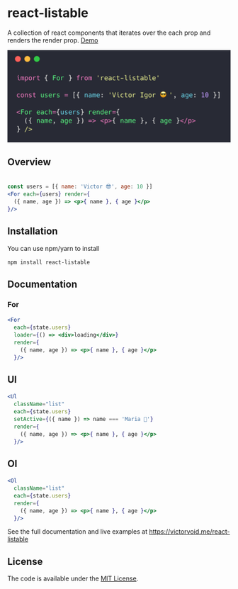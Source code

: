 # react-listable

A collection of react components that iterates over the each prop and renders the render prop.
[Demo](https://victorvoid.me/react-listable)

![](https://github.com/victorvoid/react-listable/blob/master/lib/overview.png)

## Overview

```jsx 

const users = [{ name: 'Victor 😎', age: 10 }]
<For each={users} render={
  ({ name, age }) => <p>{ name }, { age }</p>
}/>

```

## Installation

You can use npm/yarn to install

```bash
npm install react-listable
```

## Documentation

### For

```jsx 
<For 
  each={state.users} 
  loader={() => <div>loading</div>}
  render={
    ({ name, age }) => <p>{ name }, { age }</p>
  }/>
```

## Ul

```jsx 
<Ul 
  className="list"
  each={state.users} 
  setActive={({ name }) => name === 'Maria 🙍'}
  render={
    ({ name, age }) => <p>{ name }, { age }</p>
  }/>
```

## Ol

```jsx 
<Ol 
  className="list"
  each={state.users} 
  render={
    ({ name, age }) => <p>{ name }, { age }</p>
  }/>

```

See the full documentation and live examples at https://victorvoid.me/react-listable

License
-------

The code is available under the [MIT License](LICENSE.md).
